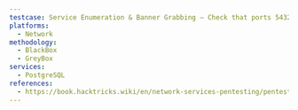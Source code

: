 ```yaml
---
testcase: Service Enumeration & Banner Grabbing – Check that ports 5432 and 5433 are open and running PostgreSQL using Nmap (nmap -p 5432,5433 -sV <IP>)
platforms: 
  - Network
methodology: 
  - BlackBox
  - GreyBox
services:
  - PostgreSQL
references:
  - https://book.hacktricks.wiki/en/network-services-pentesting/pentesting-postgresql.html
---
```

